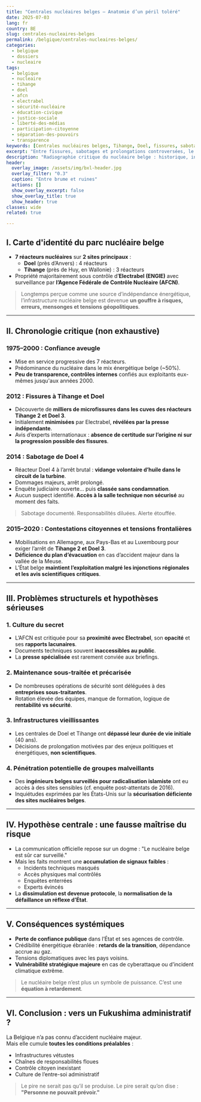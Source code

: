 ```yaml
---
title: "Centrales nucléaires belges – Anatomie d’un péril toléré"
date: 2025-07-03
lang: fr
country: BE
slug: centrales-nucleaires-belges
permalink: /belgique/centrales-nucleaires-belges/
categories:
  - belgique
  - dossiers
  - nucleaire
tags:
  - belgique
  - nucleaire
  - tihange
  - doel
  - afcn
  - electrabel
  - sécurité-nucléaire
  - éducation-civique
  - justice-sociale
  - liberté-des-médias
  - participation-citoyenne
  - séparation-des-pouvoirs
  - transparence
keywords: [Centrales nucléaires belges, Tihange, Doel, fissures, sabotage Doel 4, AFCN, culture du secret, sécurité nucléaire, Electrabel]
excerpt: "Entre fissures, sabotages et prolongations controversées, le parc nucléaire belge cumule les signaux d’alerte qu’un État opaque préfère minimiser, exposant le pays à un risque systémique."
description: "Radiographie critique du nucléaire belge : historique, incidents majeurs, culture du secret et enjeux sécuritaires qui soulignent une fausse maîtrise du risque."
header:
  overlay_image: /assets/img/bxl-header.jpg
  overlay_filter: "0.3"
  caption: "Entre brume et ruines"
  actions: []
  show_overlay_excerpt: false
  show_overlay_title: true
  show_header: true
classes: wide
related: true

---
```



## I. Carte d'identité du parc nucléaire belge

- **7 réacteurs nucléaires** sur **2 sites principaux** :
  - **Doel** (près d’Anvers) : 4 réacteurs
  - **Tihange** (près de Huy, en Wallonie) : 3 réacteurs
- Propriété majoritairement sous contrôle d’**Electrabel (ENGIE)** avec surveillance par **l’Agence Fédérale de Contrôle Nucléaire (AFCN)**.

> Longtemps perçue comme une source d’indépendance énergétique, l’infrastructure nucléaire belge est devenue **un gouffre à risques, erreurs, mensonges et tensions géopolitiques**.

---



## II. Chronologie critique (non exhaustive)

### 1975–2000 : Confiance aveugle

- Mise en service progressive des 7 réacteurs.
- Prédominance du nucléaire dans le mix énergétique belge (~50%).
- **Peu de transparence, contrôles internes** confiés aux exploitants eux-mêmes jusqu'aux années 2000.

### 2012 : **Fissures à Tihange et Doel**

- Découverte de **milliers de microfissures dans les cuves des réacteurs Tihange 2 et Doel 3**.
- Initialement **minimisées** par Electrabel, **révélées par la presse indépendante**.
- Avis d’experts internationaux : **absence de certitude sur l’origine ni sur la progression possible des fissures**.

### 2014 : **Sabotage de Doel 4**

- Réacteur Doel 4 à l’arrêt brutal : **vidange volontaire d’huile dans le circuit de la turbine**.
- Dommages majeurs, arrêt prolongé.
- Enquête judiciaire ouverte… puis **classée sans condamnation**.
- Aucun suspect identifié. **Accès à la salle technique non sécurisé** au moment des faits.

> Sabotage documenté. Responsabilités diluées. Alerte étouffée.

### 2015–2020 : **Contestations citoyennes et tensions frontalières**

- Mobilisations en Allemagne, aux Pays-Bas et au Luxembourg pour exiger l’arrêt de **Tihange 2 et Doel 3**.
- **Déficience du plan d’évacuation** en cas d’accident majeur dans la vallée de la Meuse.
- L’État belge **maintient l’exploitation malgré les injonctions régionales et les avis scientifiques critiques**.

---

## III. Problèmes structurels et hypothèses sérieuses

### 1. **Culture du secret**
- L’AFCN est critiquée pour sa **proximité avec Electrabel**, son **opacité** et ses **rapports lacunaires**.
- Documents techniques souvent **inaccessibles au public**.
- La **presse spécialisée** est rarement conviée aux briefings.

### 2. **Maintenance sous-traitée et précarisée**
- De nombreuses opérations de sécurité sont déléguées à des **entreprises sous-traitantes**.
- Rotation élevée des équipes, manque de formation, logique de **rentabilité vs sécurité**.

### 3. **Infrastructures vieillissantes**
- Les centrales de Doel et Tihange ont **dépassé leur durée de vie initiale** (40 ans).
- Décisions de prolongation motivées par des enjeux politiques et énergétiques, **non scientifiques**.

### 4. **Pénétration potentielle de groupes malveillants**
- Des **ingénieurs belges surveillés pour radicalisation islamiste** ont eu accès à des sites sensibles (cf. enquête post-attentats de 2016).
- Inquiétudes exprimées par les États-Unis sur la **sécurisation déficiente des sites nucléaires belges**.

---

## IV. Hypothèse centrale : une **fausse maîtrise du risque**

- La communication officielle repose sur un dogme : "Le nucléaire belge est sûr car surveillé."
- Mais les faits montrent une **accumulation de signaux faibles** :
  - Incidents techniques masqués
  - Accès physiques mal contrôlés
  - Enquêtes enterrées
  - Experts évincés
- La **dissimulation est devenue protocole**, la **normalisation de la défaillance un réflexe d’État**.

---

## V. Conséquences systémiques

- **Perte de confiance publique** dans l’État et ses agences de contrôle.
- Crédibilité énergétique ébranlée : **retards de la transition**, dépendance accrue au gaz.
- Tensions diplomatiques avec les pays voisins.
- **Vulnérabilité stratégique majeure** en cas de cyberattaque ou d’incident climatique extrême.

> Le nucléaire belge n’est plus un symbole de puissance. C’est une **équation à retardement**.

---

## VI. Conclusion : vers un Fukushima administratif ?

La Belgique n’a pas connu d’accident nucléaire majeur.  
Mais elle cumule **toutes les conditions préalables** :  
- Infrastructures vétustes  
- Chaînes de responsabilités floues  
- Contrôle citoyen inexistant  
- Culture de l’entre-soi administratif  

> Le pire ne serait pas qu’il se produise. Le pire serait qu’on dise :  
> **"Personne ne pouvait prévoir."**


